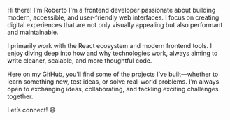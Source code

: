 Hi there! I'm Roberto
I'm a frontend developer passionate about building modern, accessible, and user-friendly web interfaces. I focus on creating digital experiences that are not only visually appealing but also performant and maintainable.

I primarily work with the React ecosystem and modern frontend tools. I enjoy diving deep into how and why technologies work, always aiming to write cleaner, scalable, and more thoughtful code.

Here on my GitHub, you’ll find some of the projects I’ve built—whether to learn something new, test ideas, or solve real-world problems. I’m always open to exchanging ideas, collaborating, and tackling exciting challenges together.

Let’s connect! 😄
